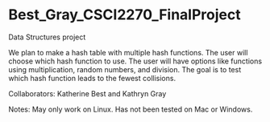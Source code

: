 # Best_Gray_CSCI2270_FinalProject

Data Structures project

We plan to make a hash table with multiple hash functions. The user will choose which hash function to use. The user will have options like functions using multiplication, random numbers, and division. The goal is to test which hash function leads to the fewest collisions.

Collaborators: Katherine Best and Kathryn Gray

Notes:
May only work on Linux.  Has not been tested on Mac or Windows.
